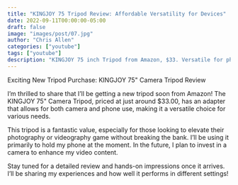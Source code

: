 ```yaml
---
title: "KINGJOY 75 Tripod Review: Affordable Versatility for Devices"
date: 2022-09-11T00:00:00-05:00
draft: false
image: "images/post/07.jpg"
author: "Chris Allen"
categories: ["youtube"]
tags: ["youtube"]
description: "KINGJOY 75 inch Tripod from Amazon, $33. Versatile for phone & camera. Great for photography & videos. Review coming soon!"
---
```


Exciting New Tripod Purchase: KINGJOY 75" Camera Tripod Review

I’m thrilled to share that I’ll be getting a new tripod soon from Amazon! The KINGJOY 75" Camera Tripod, priced at just around $33.00, has an adapter that allows for both camera and phone use, making it a versatile choice for various needs.

This tripod is a fantastic value, especially for those looking to elevate their photography or videography game without breaking the bank. I’ll be using it primarily to hold my phone at the moment. In the future, I plan to invest in a camera to enhance my video content.

Stay tuned for a detailed review and hands-on impressions once it arrives. I’ll be sharing my experiences and how well it performs in different settings!